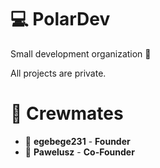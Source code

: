 # 💻 PolarDev
Small development organization 🍁

All projects are private.
# 🥋 Crewmates
- 👑 **egebege231** - **Founder**
- 👑 **Pawelusz** - **Co-Founder**
